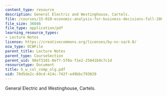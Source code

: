 ```yaml
---
content_type: resource
description: General Electric and Westinghouse, Cartels.
file: /courses/15-010-economic-analysis-for-business-decisions-fall-2004/70d5de2c69cd414c742fe49bbc793029_b_w_col_comp_olg.pdf
file_size: 36846
file_type: application/pdf
learning_resource_types:
- Lecture Notes
license: https://creativecommons.org/licenses/by-nc-sa/4.0/
ocw_type: OCWFile
parent_title: Lecture Notes
parent_type: CourseSection
parent_uid: 98ef3101-0ef7-5f0a-f1e2-25041b9c7c1d
resourcetype: Document
title: b_w_col_comp_olg.pdf
uid: 70d5de2c-69cd-414c-742f-e49bbc793029
---
```

General Electric and Westinghouse, Cartels.